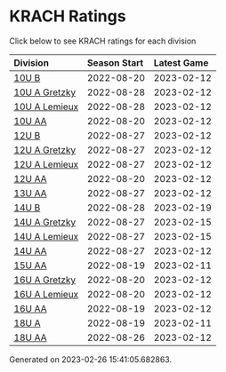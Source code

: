 # KRACH Ratings
Click below to see KRACH ratings for each division

| Division | Season Start | Latest Game |
| :-- | :-- | :-- |
| [10U B](10U-B-ratings.md) | 2022-08-20 | 2023-02-12 |
| [10U A Gretzky](10U-A-Gretzky-ratings.md) | 2022-08-28 | 2023-02-12 |
| [10U A Lemieux](10U-A-Lemieux-ratings.md) | 2022-08-28 | 2023-02-12 |
| [10U AA](10U-AA-ratings.md) | 2022-08-20 | 2023-02-12 |
| [12U B](12U-B-ratings.md) | 2022-08-27 | 2023-02-12 |
| [12U A Gretzky](12U-A-Gretzky-ratings.md) | 2022-08-27 | 2023-02-12 |
| [12U A Lemieux](12U-A-Lemieux-ratings.md) | 2022-08-27 | 2023-02-12 |
| [12U AA](12U-AA-ratings.md) | 2022-08-20 | 2023-02-12 |
| [13U AA](13U-AA-ratings.md) | 2022-08-27 | 2023-02-12 |
| [14U B](14U-B-ratings.md) | 2022-08-28 | 2023-02-19 |
| [14U A Gretzky](14U-A-Gretzky-ratings.md) | 2022-08-27 | 2023-02-15 |
| [14U A Lemieux](14U-A-Lemieux-ratings.md) | 2022-08-27 | 2023-02-15 |
| [14U AA](14U-AA-ratings.md) | 2022-08-27 | 2023-02-12 |
| [15U AA](15U-AA-ratings.md) | 2022-08-19 | 2023-02-11 |
| [16U A Gretzky](16U-A-Gretzky-ratings.md) | 2022-08-20 | 2023-02-12 |
| [16U A Lemieux](16U-A-Lemieux-ratings.md) | 2022-08-20 | 2023-02-12 |
| [16U AA](16U-AA-ratings.md) | 2022-08-19 | 2023-02-12 |
| [18U A](18U-A-ratings.md) | 2022-08-19 | 2023-02-11 |
| [18U AA](18U-AA-ratings.md) | 2022-08-26 | 2023-02-12 |

Generated on 2023-02-26 15:41:05.682863.
